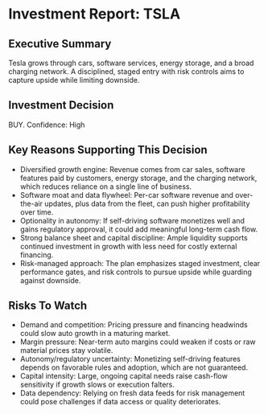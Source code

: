 # Investment Report: TSLA
## Executive Summary
Tesla grows through cars, software services, energy storage, and a broad charging network. A disciplined, staged entry with risk controls aims to capture upside while limiting downside.

## Investment Decision
BUY. Confidence: High

## Key Reasons Supporting This Decision
- Diversified growth engine: Revenue comes from car sales, software features paid by customers, energy storage, and the charging network, which reduces reliance on a single line of business.
- Software moat and data flywheel: Per-car software revenue and over-the-air updates, plus data from the fleet, can push higher profitability over time.
- Optionality in autonomy: If self-driving software monetizes well and gains regulatory approval, it could add meaningful long-term cash flow.
- Strong balance sheet and capital discipline: Ample liquidity supports continued investment in growth with less need for costly external financing.
- Risk-managed approach: The plan emphasizes staged investment, clear performance gates, and risk controls to pursue upside while guarding against downside.

## Risks To Watch
- Demand and competition: Pricing pressure and financing headwinds could slow auto growth in a maturing market.
- Margin pressure: Near-term auto margins could weaken if costs or raw material prices stay volatile.
- Autonomy/regulatory uncertainty: Monetizing self-driving features depends on favorable rules and adoption, which are not guaranteed.
- Capital intensity: Large, ongoing capital needs raise cash-flow sensitivity if growth slows or execution falters.
- Data dependency: Relying on fresh data feeds for risk management could pose challenges if data access or quality deteriorates.